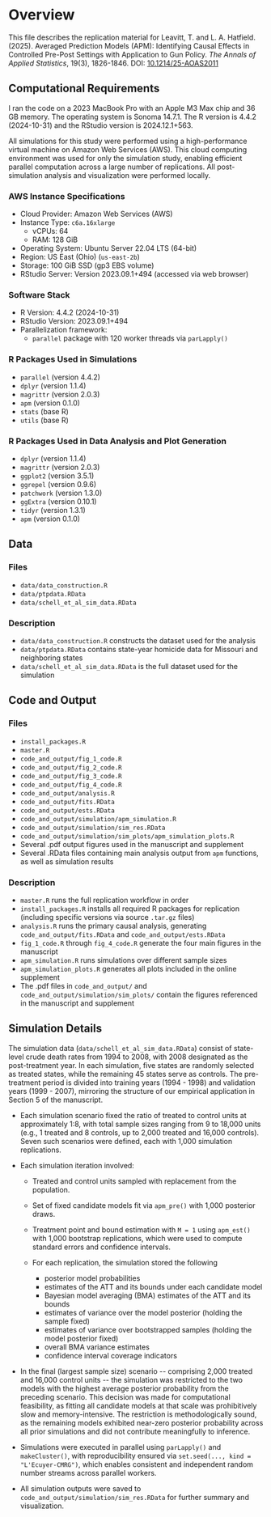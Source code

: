 # Overview

This file describes the replication material for Leavitt, T. and L. A. Hatfield. (2025). Averaged Prediction Models (APM): Identifying Causal Effects in Controlled Pre-Post Settings with Application to Gun Policy. *The Annals of Applied Statistics*, 19(3), 1826-1846. DOI: [10.1214/25-AOAS2011](https://doi.org/10.1214/25-AOAS2011)

## Computational Requirements

I ran the code on a 2023 MacBook Pro with an Apple M3 Max chip and 36 GB memory. The operating system is Sonoma 14.7.1. The R version is 4.4.2 (2024-10-31) and the RStudio version is 2024.12.1+563.

All simulations for this study were performed using a high-performance virtual machine on Amazon Web Services (AWS). This cloud computing environment was used for only the simulation study, enabling efficient parallel computation across a large number of replications. All post-simulation analysis and visualization were performed locally.

### AWS Instance Specifications

- Cloud Provider: Amazon Web Services (AWS)
- Instance Type: `c6a.16xlarge`
  - vCPUs: 64
  - RAM: 128 GiB
- Operating System: Ubuntu Server 22.04 LTS (64-bit)
- Region: US East (Ohio) (`us-east-2b`)
- Storage: 100 GiB SSD (gp3 EBS volume)
- RStudio Server: Version 2023.09.1+494 (accessed via web browser)

### Software Stack

- R Version: 4.4.2 (2024-10-31)
- RStudio Version: 2023.09.1+494
- Parallelization framework:
  - `parallel` package with 120 worker threads via `parLapply()`

### R Packages Used in Simulations

  - `parallel` (version 4.4.2)
  - `dplyr` (version 1.1.4)
  - `magrittr` (version 2.0.3)
  - `apm` (version 0.1.0)
  - `stats` (base R)
  - `utils` (base R)
  
### R Packages Used in Data Analysis and Plot Generation

  - `dplyr` (version 1.1.4)
  - `magrittr` (version 2.0.3)
  - `ggplot2` (version 3.5.1)
  - `ggrepel` (version 0.9.6)
  - `patchwork` (version 1.3.0)
  - `ggExtra` (version 0.10.1)
  - `tidyr` (version 1.3.1)
  - `apm` (version 0.1.0)

## Data

### Files

  - `data/data_construction.R`
  - `data/ptpdata.RData`
  - `data/schell_et_al_sim_data.RData`

### Description

  - `data/data_construction.R` constructs the dataset used for the analysis
  - `data/ptpdata.RData` contains state-year homicide data for Missouri and neighboring states
  - `data/schell_et_al_sim_data.RData` is the full dataset used for the simulation

## Code and Output

### Files
  - `install_packages.R`
  - `master.R`
  - `code_and_output/fig_1_code.R`
  - `code_and_output/fig_2_code.R`
  - `code_and_output/fig_3_code.R`
  - `code_and_output/fig_4_code.R`
  - `code_and_output/analysis.R`
  - `code_and_output/fits.RData`
  - `code_and_output/ests.RData`
  - `code_and_output/simulation/apm_simulation.R`
  - `code_and_output/simulation/sim_res.RData`
  - `code_and_output/simulation/sim_plots/apm_simulation_plots.R`
  - Several .pdf output figures used in the manuscript and supplement
  - Several .RData files containing main analysis output from `apm` functions, as well as simulation results

### Description

  - `master.R` runs the full replication workflow in order
  - `install_packages.R` installs all required R packages for replication (including specific versions via source `.tar.gz` files)
  - `analysis.R` runs the primary causal analysis, generating `code_and_output/fits.RData` and `code_and_output/ests.RData`
  - `fig_1_code.R` through `fig_4_code.R` generate the four main figures in the manuscript
  - `apm_simulation.R` runs simulations over different sample sizes
  - `apm_simulation_plots.R` generates all plots included in the online supplement
  - The .pdf files in `code_and_output/` and `code_and_output/simulation/sim_plots/` contain the figures referenced in the manuscript and supplement

## Simulation Details

The simulation data (`data/schell_et_al_sim_data.RData`) consist of state-level crude death rates from 1994 to 2008, with 2008 designated as the post-treatment year. In each simulation, five states are randomly selected as treated states, while the remaining 45 states serve as controls. The pre-treatment period is divided into training years (1994 - 1998) and validation years (1999 - 2007), mirroring the structure of our empirical application in Section 5 of the manuscript.

- Each simulation scenario fixed the ratio of treated to control units at approximately 1:8, with total sample sizes ranging from 9 to 18,000 units (e.g., 1 treated and 8 controls, up to 2,000 treated and 16,000 controls). Seven such scenarios were defined, each with 1,000 simulation replications.

- Each simulation iteration involved:

  - Treated and control units sampled with replacement from the population.

  - Set of fixed candidate models fit via `apm_pre()` with 1,000 posterior draws.
  
  - Treatment point and bound estimation with `M = 1` using `apm_est()` with 1,000 bootstrap replications, which were used to compute standard errors and confidence intervals.
  
  - For each replication, the simulation stored the following
    - posterior model probabilities
    - estimates of the ATT and its bounds under each candidate model
    - Bayesian model averaging (BMA) estimates of the ATT and its bounds
    - estimates of variance over the model posterior (holding the sample fixed) 
    - estimates of variance over bootstrapped samples (holding the model posterior fixed)
    - overall BMA variance estimates
    - confidence interval coverage indicators
  
- In the final (largest sample size) scenario -- comprising 2,000 treated and 16,000 control units -- the simulation was restricted to the two models with the highest average posterior probability from the preceding scenario. This decision was made for computational feasibility, as fitting all candidate models at that scale was prohibitively slow and memory-intensive. The restriction is methodologically sound, as the remaining models exhibited near-zero posterior probability across all prior simulations and did not contribute meaningfully to inference.

- Simulations were executed in parallel using `parLapply()` and `makeCluster()`, with reproducibility ensured via `set.seed(..., kind = "L'Ecuyer-CMRG")`, which enables consistent and independent random number streams across parallel workers.

- All simulation outputs were saved to `code_and_output/simulation/sim_res.RData` for further summary and visualization.
  